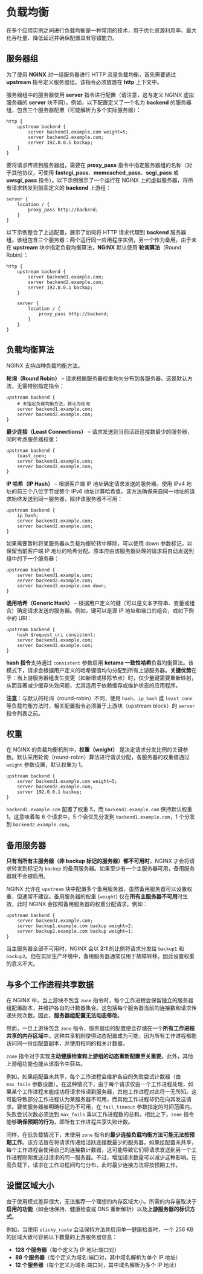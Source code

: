 # 负载均衡

在多个应用实例之间进行负载均衡是一种常用的技术，用于优化资源利用率、最大化吞吐量、降低延迟并确保配置具有容错能力。



## 服务器组

为了使用 **NGINX** 对一组服务器进行 HTTP 流量负载均衡，首先需要通过 **upstream** 指令定义服务器组。该指令必须放置在 **http** 上下文中。

服务器组中的服务器使用 **server** 指令进行配置（请注意，这与定义 NGINX 虚拟服务器的 **server** 块不同）。例如，以下配置定义了一个名为 **backend** 的服务器组，包含三个服务器配置（可能解析为多个实际服务器）：

```nginx
http {
    upstream backend {
        server backend1.example.com weight=5;
        server backend2.example.com;
        server 192.0.0.1 backup;
    }
}
```



要将请求传递到服务器组，需要在 **proxy_pass** 指令中指定服务器组的名称（对于其他协议，可使用 **fastcgi_pass**、**memcached_pass**、**scgi_pass** 或 **uwsgi_pass** 指令）。以下示例展示了一个运行在 NGINX 上的虚拟服务器，将所有请求转发到前面定义的 **backend** 上游组：

```nginx
server {
    location / {
        proxy_pass http://backend;
    }
}
```



以下示例整合了上述配置，展示了如何将 HTTP 请求代理到 **backend** 服务器组。该组包含三个服务器：两个运行同一应用程序实例，另一个作为备用。由于未在 **upstream** 块中指定负载均衡算法，**NGINX** 默认使用 **轮询算法**（Round Robin）：

```nginx
http {
    upstream backend {
        server backend1.example.com;
        server backend2.example.com;
        server 192.0.0.1 backup;
    }

    server {
        location / {
            proxy_pass http://backend;
        }
    }
}
```



## 负载均衡算法

NGINX 支持四种负载均衡方法。



**轮询（Round Robin）** – 请求根据服务器权重均匀分布到各服务器。这是默认方法，无需特别指定指令：

```nginx
upstream backend {
    # 未指定负载均衡方法，默认为轮询
    server backend1.example.com;
    server backend2.example.com;
}
```



**最少连接（Least Connections）** – 请求发送到当前活跃连接数最少的服务器，同时考虑服务器权重：

```nginx
upstream backend {
    least_conn;
    server backend1.example.com;
    server backend2.example.com;
}
```



**IP 哈希（IP Hash）** – 根据客户端 IP 地址确定请求发送的服务器。使用 IPv4 地址的前三个八位字节或整个 IPv6 地址计算哈希值。该方法确保来自同一地址的请求始终发送到同一服务器，除非该服务器不可用：

```nginx
upstream backend {
    ip_hash;
    server backend1.example.com;
    server backend2.example.com;
}
```



如果需要暂时将某服务器从负载均衡轮转中移除，可以使用 down 参数标记，以保留当前客户端 IP 地址的哈希分配。原本应由该服务器处理的请求将自动发送到组中的下一个服务器：

```nginx
upstream backend {
    server backend1.example.com;
    server backend2.example.com;
    server backend3.example.com down;
}
```



**通用哈希（Generic Hash）** – 根据用户定义的键（可以是文本字符串、变量或组合）确定请求发送的服务器。例如，键可以是源 IP 地址和端口的组合，或如下例中的 URI：

```nginx
upstream backend {
    hash $request_uri consistent;
    server backend1.example.com;
    server backend2.example.com;
}
```

**hash 指令**支持通过 `consistent` 参数启用 **ketama 一致性哈希**负载均衡算法。该模式下，请求会根据用户定义的哈希键值均匀分配到所有上游服务器。**关键优势**在于：当上游服务器组发生变更（如新增或移除节点）时，仅少量键需要重新映射，从而显著减少缓存失效问题，尤其适用于依赖缓存或维护状态的应用程序。



**注意**：与默认的轮询（round-robin）不同，使用 `hash`、`ip_hash` 或 `least_conn` 等负载均衡方法时，相关配置指令必须置于上游块（upstream block）的 `server` 指令列表之前。



## 权重

在 NGINX 的负载均衡机制中，**权重（weight）** 是决定请求分发比例的关键参数。默认采用轮询（round-robin）算法进行请求分配，各服务器的权重值通过 `weight` 参数设置，默认权重为 1。

```nginx
upstream backend {
    server backend1.example.com weight=5;
    server backend2.example.com;
    server 192.0.0.1 backup;
}
```

`backend1.example.com` 配置了权重 5，而 `backend2.example.com` 保持默认权重 1。这意味着每 6 个请求中，5 个会优先分发到 `backend1.example.com`，1 个分发到 `backend2.example.com`。



## 备用服务器

**只有当所有主服务器（非 backup 标记的服务器）都不可用时**，NGINX 才会将请求转发到标记为 `backup` 的备用服务器。如果至少有一个主服务器可用，备用服务器就不会被启用。



NGINX 允许在 `upstream` 块中配置多个备用服务器，虽然备用服务器可以设置权重，但通常不建议。备用服务器的权重 (`weight`) 仅在**所有主服务器不可用**时生效，此时 NGINX 会按照备用服务器的权重分配请求。例如：

```nginx
upstream backend {
    server backend1.example.com;
    server backup1.example.com backup weight=2;
    server backup2.example.com backup weight=1;
}
```

当主服务器全部不可用时，NGINX 会以 **2:1** 的比例将请求分发给 `backup1` 和 `backup2`。但在实际生产环境中，备用服务器通常仅用于故障转移，因此设置权重的意义不大。





## 与多个工作进程共享数据

在 NGINX 中，当上游块不包含 `zone` 指令时，每个工作进程会保留独立的服务器组配置副本，并维护各自的计数器集合。这包括每个服务器当前的连接数和请求传递失败次数。因此，**服务器组配置无法动态修改**。

然而，一旦上游块包含 `zone` 指令，服务器组的配置便会存储在一个**所有工作进程共享的内存区域**中。这种共享机制使得动态配置成为可能，因为所有工作进程都能访问同一份组配置副本，并使用相同的相关计数器。

`zone` 指令对于实现**主动健康检查和上游组的动态重新配置至关重要**。此外，其他上游组功能也能从该指令中获益。

例如，如果组配置未共享，每个工作进程会维护各自的失败尝试计数器（由 `max_fails` 参数设置）。在这种情况下，由于每个请求仅由一个工作进程处理，如果某个工作进程未能成功将请求传递到服务器，其他工作进程对此将一无所知。这可能导致部分工作进程认为某服务器不可用，而其他工作进程却仍在向其发送请求。要使服务器被明确标记为不可用，在 `fail_timeout` 参数指定的时间范围内，失败尝试次数必须达到 `max_fails` 乘以工作进程数的总和。相比之下，`zone` 指令能够**确保预期的行为**，即所有工作进程共享失败计数。

同样，在低负载情况下，未使用 `zone` 指令的**最少连接负载均衡方法可能无法按预期工作**。该方法旨在将请求传递给活跃连接数最少的服务器。如果组配置未共享，每个工作进程会使用自己的连接数计数器，这可能导致它们将请求发送到另一个工作进程刚刚发送过请求的同一服务器。不过，增加请求数量可以减少这种影响。在高负载下，请求在工作进程间均匀分布，此时最少连接方法将按预期工作。



## 设置区域大小

由于使用模式差异很大，无法推荐一个理想的内存区域大小。所需的内存量取决于**启用的功能**（如会话保持、健康检查或 DNS 重新解析）以及**上游服务器的标识方式**。

例如，当使用 `sticky_route` 会话保持方法并启用单一健康检查时，一个 256 KB 的区域大致可容纳以下数量的上游服务器信息：

- **128 个服务器**（每个定义为 IP 地址:端口对）
- **88 个服务器**（每个定义为域名:端口对，其中域名解析为单个 IP 地址）
- **12 个服务器**（每个定义为域名:端口对，其中域名解析为多个 IP 地址）



